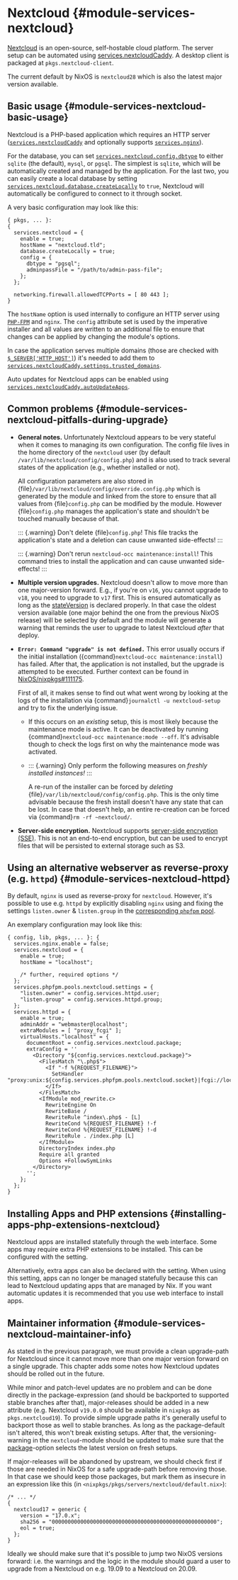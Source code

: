 # Nextcloud {#module-services-nextcloud}

[Nextcloud](https://nextcloud.com/) is an open-source,
self-hostable cloud platform. The server setup can be automated using
[services.nextcloudCaddy](#opt-services.nextcloudCaddy.enable). A
desktop client is packaged at `pkgs.nextcloud-client`.

The current default by NixOS is `nextcloud28` which is also the latest
major version available.

## Basic usage {#module-services-nextcloud-basic-usage}

Nextcloud is a PHP-based application which requires an HTTP server
([`services.nextcloudCaddy`](#opt-services.nextcloudCaddy.enable)
and optionally supports
[`services.nginx`](#opt-services.nginx.enable)).

For the database, you can set
[`services.nextcloud.config.dbtype`](#opt-services.nextcloud.config.dbtype) to
either `sqlite` (the default), `mysql`, or `pgsql`. The simplest is `sqlite`,
which will be automatically created and managed by the application. For the
last two, you can easily create a local database by setting
[`services.nextcloud.database.createLocally`](#opt-services.nextcloud.database.createLocally)
to `true`, Nextcloud will automatically be configured to connect to it through
socket.

A very basic configuration may look like this:
```
{ pkgs, ... }:
{
  services.nextcloud = {
    enable = true;
    hostName = "nextcloud.tld";
    database.createLocally = true;
    config = {
      dbtype = "pgsql";
      adminpassFile = "/path/to/admin-pass-file";
    };
  };

  networking.firewall.allowedTCPPorts = [ 80 443 ];
}
```

The `hostName` option is used internally to configure an HTTP
server using [`PHP-FPM`](https://php-fpm.org/)
and `nginx`. The `config` attribute set is
used by the imperative installer and all values are written to an additional file
to ensure that changes can be applied by changing the module's options.

In case the application serves multiple domains (those are checked with
[`$_SERVER['HTTP_HOST']`](https://www.php.net/manual/en/reserved.variables.server.php))
it's needed to add them to
[`services.nextcloudCaddy.settings.trusted_domains`](#opt-services.nextcloudCaddy.settings.trusted_domains).

Auto updates for Nextcloud apps can be enabled using
[`services.nextcloudCaddy.autoUpdateApps`](#opt-services.nextcloudCaddy.autoUpdateApps.enable).

## Common problems {#module-services-nextcloud-pitfalls-during-upgrade}

- **General notes.**
  Unfortunately Nextcloud appears to be very stateful when it comes to
  managing its own configuration. The config file lives in the home directory
  of the `nextcloud` user (by default
  `/var/lib/nextcloud/config/config.php`) and is also used to
  track several states of the application (e.g., whether installed or not).

  All configuration parameters are also stored in
  {file}`/var/lib/nextcloud/config/override.config.php` which is generated by
  the module and linked from the store to ensure that all values from
  {file}`config.php` can be modified by the module.
  However {file}`config.php` manages the application's state and shouldn't be
  touched manually because of that.

  ::: {.warning}
  Don't delete {file}`config.php`! This file
  tracks the application's state and a deletion can cause unwanted
  side-effects!
  :::

  ::: {.warning}
  Don't rerun `nextcloud-occ maintenance:install`!
  This command tries to install the application
  and can cause unwanted side-effects!
  :::
- **Multiple version upgrades.**
  Nextcloud doesn't allow to move more than one major-version forward. E.g., if you're on
  `v16`, you cannot upgrade to `v18`, you need to upgrade to
  `v17` first. This is ensured automatically as long as the
  [stateVersion](#opt-system.stateVersion) is declared properly. In that case
  the oldest version available (one major behind the one from the previous NixOS
  release) will be selected by default and the module will generate a warning that reminds
  the user to upgrade to latest Nextcloud *after* that deploy.
- **`Error: Command "upgrade" is not defined.`**
  This error usually occurs if the initial installation
  ({command}`nextcloud-occ maintenance:install`) has failed. After that, the application
  is not installed, but the upgrade is attempted to be executed. Further context can
  be found in [NixOS/nixpkgs#111175](https://github.com/NixOS/nixpkgs/issues/111175).

  First of all, it makes sense to find out what went wrong by looking at the logs
  of the installation via {command}`journalctl -u nextcloud-setup` and try to fix
  the underlying issue.

    - If this occurs on an *existing* setup, this is most likely because
      the maintenance mode is active. It can be deactivated by running
      {command}`nextcloud-occ maintenance:mode --off`. It's advisable though to
      check the logs first on why the maintenance mode was activated.
    - ::: {.warning}
      Only perform the following measures on
      *freshly installed instances!*
      :::

      A re-run of the installer can be forced by *deleting*
      {file}`/var/lib/nextcloud/config/config.php`. This is the only time
      advisable because the fresh install doesn't have any state that can be lost.
      In case that doesn't help, an entire re-creation can be forced via
      {command}`rm -rf ~nextcloud/`.

- **Server-side encryption.**
  Nextcloud supports [server-side encryption (SSE)](https://docs.nextcloud.com/server/latest/admin_manual/configuration_files/encryption_configuration.html).
  This is not an end-to-end encryption, but can be used to encrypt files that will be persisted
  to external storage such as S3.

## Using an alternative webserver as reverse-proxy (e.g. `httpd`) {#module-services-nextcloud-httpd}

By default, `nginx` is used as reverse-proxy for `nextcloud`.
However, it's possible to use e.g. `httpd` by explicitly disabling
`nginx` using [](#opt-services.nginx.enable) and fixing the
settings `listen.owner` &amp; `listen.group` in the
[corresponding `phpfpm` pool](#opt-services.phpfpm.pools).

An exemplary configuration may look like this:
```
{ config, lib, pkgs, ... }: {
  services.nginx.enable = false;
  services.nextcloud = {
    enable = true;
    hostName = "localhost";

    /* further, required options */
  };
  services.phpfpm.pools.nextcloud.settings = {
    "listen.owner" = config.services.httpd.user;
    "listen.group" = config.services.httpd.group;
  };
  services.httpd = {
    enable = true;
    adminAddr = "webmaster@localhost";
    extraModules = [ "proxy_fcgi" ];
    virtualHosts."localhost" = {
      documentRoot = config.services.nextcloud.package;
      extraConfig = ''
        <Directory "${config.services.nextcloud.package}">
          <FilesMatch "\.php$">
            <If "-f %{REQUEST_FILENAME}">
              SetHandler "proxy:unix:${config.services.phpfpm.pools.nextcloud.socket}|fcgi://localhost/"
            </If>
          </FilesMatch>
          <IfModule mod_rewrite.c>
            RewriteEngine On
            RewriteBase /
            RewriteRule ^index\.php$ - [L]
            RewriteCond %{REQUEST_FILENAME} !-f
            RewriteCond %{REQUEST_FILENAME} !-d
            RewriteRule . /index.php [L]
          </IfModule>
          DirectoryIndex index.php
          Require all granted
          Options +FollowSymLinks
        </Directory>
      '';
    };
  };
}
```

## Installing Apps and PHP extensions {#installing-apps-php-extensions-nextcloud}

Nextcloud apps are installed statefully through the web interface.
Some apps may require extra PHP extensions to be installed.
This can be configured with the [](#opt-services.nextcloudCaddy.phpExtraExtensions) setting.

Alternatively, extra apps can also be declared with the [](#opt-services.nextcloudCaddy.extraApps) setting.
When using this setting, apps can no longer be managed statefully because this can lead to Nextcloud updating apps
that are managed by Nix. If you want automatic updates it is recommended that you use web interface to install apps.

## Maintainer information {#module-services-nextcloud-maintainer-info}

As stated in the previous paragraph, we must provide a clean upgrade-path for Nextcloud
since it cannot move more than one major version forward on a single upgrade. This chapter
adds some notes how Nextcloud updates should be rolled out in the future.

While minor and patch-level updates are no problem and can be done directly in the
package-expression (and should be backported to supported stable branches after that),
major-releases should be added in a new attribute (e.g. Nextcloud `v19.0.0`
should be available in `nixpkgs` as `pkgs.nextcloud19`).
To provide simple upgrade paths it's generally useful to backport those as well to stable
branches. As long as the package-default isn't altered, this won't break existing setups.
After that, the versioning-warning in the `nextcloud`-module should be
updated to make sure that the
[package](#opt-services.nextcloudCaddy.package)-option selects the latest version
on fresh setups.

If major-releases will be abandoned by upstream, we should check first if those are needed
in NixOS for a safe upgrade-path before removing those. In that case we should keep those
packages, but mark them as insecure in an expression like this (in
`<nixpkgs/pkgs/servers/nextcloud/default.nix>`):
```
/* ... */
{
  nextcloud17 = generic {
    version = "17.0.x";
    sha256 = "0000000000000000000000000000000000000000000000000000";
    eol = true;
  };
}
```

Ideally we should make sure that it's possible to jump two NixOS versions forward:
i.e. the warnings and the logic in the module should guard a user to upgrade from a
Nextcloud on e.g. 19.09 to a Nextcloud on 20.09.
